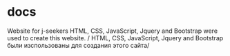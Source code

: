 # docs
Website for j-seekers HTML, CSS, JavaScript, Jquery and Bootstrap were used to create this website. / HTML, CSS, JavaScript, Jquery and Bootstrap были изспользованы для создания этого сайта/
